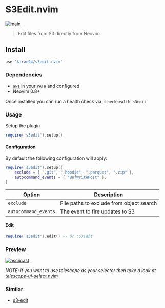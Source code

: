 # S3Edit.nvim

[![main](https://github.com/kiran94/s3edit.nvim/actions/workflows/main.yaml/badge.svg)](https://github.com/kiran94/s3edit.nvim/actions/workflows/main.yaml)

> Edit files from S3 directly from Neovim

## Install

```lua
use 'kiran94/s3edit.nvim'
```

### Dependencies

- [`aws`](https://github.com/aws/aws-cli) in your `PATH` and configured
- Neovim 0.8+

Once installed you can run a health check via `:checkhealth s3edit`

### Usage

Setup the plugin

```lua
require('s3edit').setup()
```

#### Configuration

By default the following configuration will apply:

```lua
require('s3edit').setup({
    exclude = { ".git", ".hoodie", ".parquet", ".zip" },
    autocommand_events = { "BufWritePost" },
}
```

| Option               | Description                              |
| -------              | -----------                              |
| `exclude`            | File paths to exclude from object search |
| `autocommand_events` | The event to fire updates to S3          |


#### Edit

```lua
require('s3edit').edit() -- or :S3Edit
```

### Preview

[![asciicast](https://asciinema.org/a/529113.svg)](https://asciinema.org/a/529113)

*NOTE: if you want to use telescope as your selector then take a look at [telescope-ui-select.nvim](https://github.com/nvim-telescope/telescope-ui-select.nvim)*

### Similar

- [s3-edit](https://github.com/tsub/s3-edit)
